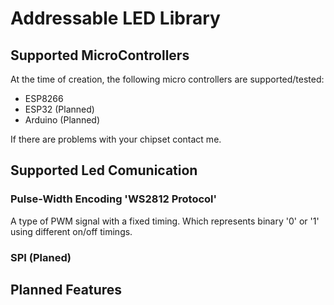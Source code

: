 # Addressable LED Library 
## Supported MicroControllers
At the time of creation, the following micro controllers are supported/tested:
 * ESP8266
 * ESP32 (Planned)
 * Arduino (Planned)
 
If there are problems with your chipset contact me.

## Supported Led Comunication
### Pulse-Width Encoding 'WS2812 Protocol'
A type of PWM signal with a fixed timing. Which represents binary '0' or '1' using different on/off timings. 

### SPI (Planed)

## Planned Features
